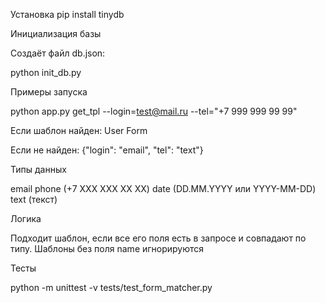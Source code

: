 Установка
pip install tinydb


Инициализация базы

Создаёт файл db.json:

python init_db.py

Примеры запуска

python app.py get_tpl --login=test@mail.ru --tel="+7 999 999 99 99"

Если шаблон найден:
User Form

Если не найден:
{"login": "email", "tel": "text"}



Типы данных

email
phone (+7 XXX XXX XX XX)
date (DD.MM.YYYY или YYYY-MM-DD)
text (текст)

Логика

Подходит шаблон, если все его поля есть в запросе и совпадают по типу. Шаблоны без поля name игнорируются


Тесты

python -m unittest -v tests/test_form_matcher.py